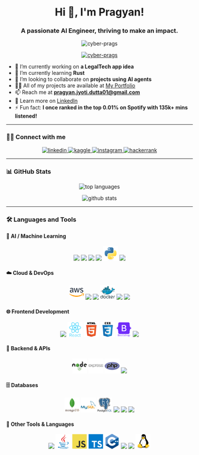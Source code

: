 <h1 align="center">Hi 👋, I'm Pragyan!</h1>
<h3 align="center">A passionate AI Engineer, thriving to make an impact.</h3>

<p align="center">
  <img src="https://komarev.com/ghpvc/?username=cyber-prags&label=Profile%20views&color=0e75b6&style=flat" alt="cyber-prags" />
</p>

<p align="center">
  <a href="https://github.com/ryo-ma/github-profile-trophy">
    <img src="https://github-profile-trophy.vercel.app/?username=cyber-prags" alt="cyber-prags" />
  </a>
</p>

- 🔭 I’m currently working on **a LegalTech app idea**  
- 🌱 I’m currently learning **Rust**  
- 👯 I’m looking to collaborate on **projects using AI agents**  
- 👨‍💻 All of my projects are available at [My Portfolio](https://pragyan-dutta.netlify.app/)  
- 📫 Reach me at **pragyan.jyoti.dutta01@gmail.com**  
- 📄 Learn more on [LinkedIn](https://www.linkedin.com/in/pragyan-jyoti-dutta/)  
- ⚡ Fun fact: **I once ranked in the top 0.01% on Spotify with 135k+ mins listened!**

---

### 🧑‍💻 Connect with me

<p align="center">
  <a href="https://linkedin.com/in/pragyan-jyoti-dutta" target="blank">
    <img src="https://raw.githubusercontent.com/rahuldkjain/github-profile-readme-generator/master/src/images/icons/Social/linked-in-alt.svg" alt="linkedin" height="30" width="40" />
  </a>
  <a href="https://kaggle.com/pragyanjyotidutta" target="blank">
    <img src="https://raw.githubusercontent.com/rahuldkjain/github-profile-readme-generator/master/src/images/icons/Social/kaggle.svg" alt="kaggle" height="30" width="40" />
  </a>
  <a href="https://instagram.com/praaagssss" target="blank">
    <img src="https://raw.githubusercontent.com/rahuldkjain/github-profile-readme-generator/master/src/images/icons/Social/instagram.svg" alt="instagram" height="30" width="40" />
  </a>
  <a href="https://www.hackerrank.com/duttapragyanjyo1" target="blank">
    <img src="https://raw.githubusercontent.com/rahuldkjain/github-profile-readme-generator/master/src/images/icons/Social/hackerrank.svg" alt="hackerrank" height="30" width="40" />
  </a>
</p>

---

### 📊 GitHub Stats

<p align="center">
  <img src="https://github-readme-stats.vercel.app/api/top-langs?username=cyber-prags&show_icons=true&locale=en&layout=compact" alt="top languages" />
</p>

<p align="center">
  <img src="https://github-readme-stats.vercel.app/api?username=cyber-prags&show_icons=true&locale=en" alt="github stats" />
</p>

---

### 🛠️ Languages and Tools

#### 🧠 AI / Machine Learning
<div align="center">
  <img src="https://www.vectorlogo.zone/logos/pytorch/pytorch-icon.svg" width="40" />
  <img src="https://www.vectorlogo.zone/logos/tensorflow/tensorflow-icon.svg" width="40" />
  <img src="https://upload.wikimedia.org/wikipedia/commons/0/05/Scikit_learn_logo_small.svg" width="40" />
  <img src="https://seaborn.pydata.org/_images/logo-mark-lightbg.svg" width="40" />
  <img src="https://raw.githubusercontent.com/devicons/devicon/master/icons/python/python-original.svg" width="40" />
  <img src="https://www.vectorlogo.zone/logos/opencv/opencv-icon.svg" width="40" />
</div>

#### ☁️ Cloud & DevOps
<div align="center">
  <img src="https://raw.githubusercontent.com/devicons/devicon/master/icons/amazonwebservices/amazonwebservices-original-wordmark.svg" width="40" />
  <img src="https://www.vectorlogo.zone/logos/microsoft_azure/microsoft_azure-icon.svg" width="40" />
  <img src="https://www.vectorlogo.zone/logos/google_cloud/google_cloud-icon.svg" width="40" />
  <img src="https://raw.githubusercontent.com/devicons/devicon/master/icons/docker/docker-original-wordmark.svg" width="40" />
  <img src="https://www.vectorlogo.zone/logos/kubernetes/kubernetes-icon.svg" width="40" />
  <img src="https://www.vectorlogo.zone/logos/apache_hadoop/apache_hadoop-icon.svg" width="40" />
</div>

#### 🌐 Frontend Development
<div align="center">
  <img src="https://angular.io/assets/images/logos/angular/angular.svg" width="40" />
  <img src="https://raw.githubusercontent.com/devicons/devicon/master/icons/react/react-original-wordmark.svg" width="40" />
  <img src="https://raw.githubusercontent.com/devicons/devicon/master/icons/html5/html5-original-wordmark.svg" width="40" />
  <img src="https://raw.githubusercontent.com/devicons/devicon/master/icons/css3/css3-original-wordmark.svg" width="40" />
  <img src="https://raw.githubusercontent.com/devicons/devicon/master/icons/bootstrap/bootstrap-plain-wordmark.svg" width="40" />
  <img src="https://www.vectorlogo.zone/logos/figma/figma-icon.svg" width="40" />
</div>

#### 🧰 Backend & APIs
<div align="center">
  <img src="https://raw.githubusercontent.com/devicons/devicon/master/icons/nodejs/nodejs-original-wordmark.svg" width="40" />
  <img src="https://raw.githubusercontent.com/devicons/devicon/master/icons/express/express-original-wordmark.svg" width="40" />
  <img src="https://raw.githubusercontent.com/devicons/devicon/master/icons/php/php-original.svg" width="40" />
  <img src="https://www.vectorlogo.zone/logos/getpostman/getpostman-icon.svg" width="40" />
</div>

#### 🗄️ Databases
<div align="center">
  <img src="https://raw.githubusercontent.com/devicons/devicon/master/icons/mongodb/mongodb-original-wordmark.svg" width="40" />
  <img src="https://raw.githubusercontent.com/devicons/devicon/master/icons/mysql/mysql-original-wordmark.svg" width="40" />
  <img src="https://raw.githubusercontent.com/devicons/devicon/master/icons/postgresql/postgresql-original-wordmark.svg" width="40" />
  <img src="https://www.vectorlogo.zone/logos/sqlite/sqlite-icon.svg" width="40" />
  <img src="https://www.vectorlogo.zone/logos/mariadb/mariadb-icon.svg" width="40" />
  <img src="https://www.svgrepo.com/show/303229/microsoft-sql-server-logo.svg" width="40" />
</div>

#### 🧩 Other Tools & Languages
<div align="center">
  <img src="https://www.vectorlogo.zone/logos/git-scm/git-scm-icon.svg" width="40" />
  <img src="https://raw.githubusercontent.com/devicons/devicon/master/icons/java/java-original.svg" width="40" />
  <img src="https://raw.githubusercontent.com/devicons/devicon/master/icons/javascript/javascript-original.svg" width="40" />
  <img src="https://raw.githubusercontent.com/devicons/devicon/master/icons/typescript/typescript-original.svg" width="40" />
  <img src="https://raw.githubusercontent.com/devicons/devicon/master/icons/cplusplus/cplusplus-original.svg" width="40" />
  <img src="https://www.vectorlogo.zone/logos/gnu_bash/gnu_bash-icon.svg" width="40" />
  <img src="https://www.vectorlogo.zone/logos/apache_kafka/apache_kafka-icon.svg" width="40" />
  <img src="https://raw.githubusercontent.com/devicons/devicon/master/icons/linux/linux-original.svg" width="40" />
</div>
